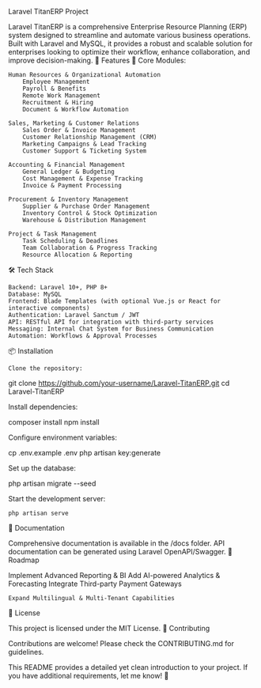 Laravel TitanERP Project

Laravel TitanERP is a comprehensive Enterprise Resource Planning (ERP) system designed to streamline and automate various business operations. Built with Laravel and MySQL, it provides a robust and scalable solution for enterprises looking to optimize their workflow, enhance collaboration, and improve decision-making.
🚀 Features
📌 Core Modules:

    Human Resources & Organizational Automation
        Employee Management
        Payroll & Benefits
        Remote Work Management
        Recruitment & Hiring
        Document & Workflow Automation

    Sales, Marketing & Customer Relations
        Sales Order & Invoice Management
        Customer Relationship Management (CRM)
        Marketing Campaigns & Lead Tracking
        Customer Support & Ticketing System

    Accounting & Financial Management
        General Ledger & Budgeting
        Cost Management & Expense Tracking
        Invoice & Payment Processing

    Procurement & Inventory Management
        Supplier & Purchase Order Management
        Inventory Control & Stock Optimization
        Warehouse & Distribution Management

    Project & Task Management
        Task Scheduling & Deadlines
        Team Collaboration & Progress Tracking
        Resource Allocation & Reporting

🛠️ Tech Stack

    Backend: Laravel 10+, PHP 8+
    Database: MySQL
    Frontend: Blade Templates (with optional Vue.js or React for interactive components)
    Authentication: Laravel Sanctum / JWT
    API: RESTful API for integration with third-party services
    Messaging: Internal Chat System for Business Communication
    Automation: Workflows & Approval Processes

📦 Installation

    Clone the repository:

git clone https://github.com/your-username/Laravel-TitanERP.git
cd Laravel-TitanERP

Install dependencies:

composer install
npm install

Configure environment variables:

cp .env.example .env
php artisan key:generate

Set up the database:

php artisan migrate --seed

Start the development server:

    php artisan serve

📖 Documentation

Comprehensive documentation is available in the /docs folder. API documentation can be generated using Laravel OpenAPI/Swagger.
📌 Roadmap

Implement Advanced Reporting & BI
Add AI-powered Analytics & Forecasting
Integrate Third-party Payment Gateways

    Expand Multilingual & Multi-Tenant Capabilities

📄 License

This project is licensed under the MIT License.
🤝 Contributing

Contributions are welcome! Please check the CONTRIBUTING.md for guidelines.

This README provides a detailed yet clean introduction to your project. If you have additional requirements, let me know! 🚀
